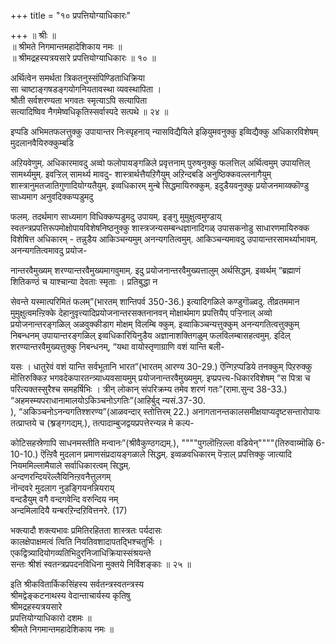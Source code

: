 +++
title = "१० प्रपत्तियोग्याधिकारः"

+++
॥ श्रीः ॥  
॥ श्रीमते निगमान्तमहादेशिकाय नमः ॥  
॥ श्रीमद्रहस्यत्रयसारे प्रपत्तियोग्याधिकारः ॥ १० ॥  

अर्थित्वेन समर्थता त्रिकतनुस्संपिण्डिताधिक्रिया  
सा चाष्टाङ्गषडङ्गयोगनियतावस्था व्यवस्थापिता ।  
श्रौती सर्वशरण्यता भगवतः स्मृत्याऽपि सत्यापिता   
सत्यादिष्विव नैगमेष्वधिकृतिस्सर्वास्पदे सत्पथे ॥ २४ ॥

इप्पडि अभिमतफलत्तुक्कु उपायान्तर निःस्पृहनाय् न्यासविद्यैयिले इऴियुमवनुक्कु इव्विद्यैक्कु अधिकारविशेषम् मुदलानवैयिरुक्कुम्बडि

अऱियवेणुम्. अधिकारमावदु अव्वो फलोपायङ्गळिले प्रवृत्तनाम् पुरुषनुक्कु फलत्तिल् अर्थित्वमुम् उपायत्तिल् सामर्थ्यमुम्. इवऱ्ऱिल् सामर्थ्य मावदु- शास्त्रार्थत्तैयऱिगैयुम् अऱिन्दबडि अनुष्ठिक्कवल्लनागैयुम् शास्त्रानुमतजातिगुणादियोग्यतैयुम्. इव्वधिकारम् मुन्बे सिद्धमायिरुक्कुम्. इदुडैयवनुक्कु प्रयोजनमाय्क्कॊण्डु साध्यमाग अनुवदिक्कप्पडुमदु

फलम्. तदर्थमाग साध्यमाग विधिक्कप्पडुमदु उपायम्. इङ्गु मुमुक्षुत्वमुण्डाय् स्वतन्त्रप्रपत्तिरूपमोक्षोपायविशेषनिष्ठनुक्कु शास्त्रजन्यसम्बन्धज्ञानादिगळ् उपासकनोडु साधारणमायिरुक्क विशेषित्त अधिकारम् - तन्नुडैय आकिञ्चन्यमुम् अनन्यगतित्वमुम्. आकिञ्चन्यमावदु उपायान्तरसामर्थ्याभावम्. अनन्यगतित्वमावदु प्रयोज-

नान्तरवैमुख्यम् शरण्यान्तरवैमुख्यमागवुमाम्. इदु प्रयोजनान्तरवैमुख्यत्तालुम् अर्थसिद्धम्. इव्वर्थम् “ब्रह्माणं शितिकण्ठं च याश्चान्या देवताः स्मृताः । प्रतिबुद्धा न

सेवन्ते यस्मात्परिमितं फलम्”(भारतम् शान्तिपर्व 350-36.) इत्यादिगळिले कण्डुगॊळ्वदु. तीव्रतममान मुमुक्षुत्वमऩ्ऱिक्के देहानुवृत्त्यादिप्रयोजनान्तरसक्तनानवन् मोक्षार्थमाग प्रपत्तियैप् पऱ्ऱिनाल् अव्वो प्रयोजनान्तरङ्गळिल् अळवुक्कीडाग मोक्षम् विलम्बि क्कुम्. इव्वाकिञ्चन्यत्तुक्कुम् अनन्यगतित्वत्तुक्कुम् निबन्धनम् उपायान्तरङ्गळिल् इव्वधिकारियिनुडैय अज्ञानाशक्तिगळुम् फलविलम्बासहत्वमुम्. इदिल् शरण्यान्तरवैमुख्यत्तुक्कु निबन्धनम्, “यथा वायोस्तृणाग्राणि वशं यान्ति बली-

यसः । धातुरेवं वशं यान्ति सर्वभूतानि भारत”(भारतम् आरण्य 30-29.) ऎन्गिऱप्पडिये तनक्कुम् पिऱरुक्कु मॊत्तिरुक्किऱ भगवदेकपारतन्त्र्याध्यवसायमुम् प्रयोजनान्तरवैमुख्यमुम्. इप्प्रपत्त्य-धिकारविशेषम् “स पित्रा च परित्यक्तस्सुरैश्च समहर्षिभिः । त्रीन् लोकान् संपरिक्रम्य तमेव शरणं गतः”(रामा.सुन्द 38-33.) “अहमस्म्यपराधानामालयोऽकिञ्चनोऽगतिः”(आहिर्बुद् न्यसं.37-30.  
), “अकिञ्चनोऽनन्यगतिश्शरण्य”(आळवन्दार् स्तोत्तिरम् 22.) अनागतानन्तकालसमीक्षयाप्यदृष्टसन्तारोपायः तत्प्राप्तये च (श्र्रङ्गगद्यम्.), तत्पादाम्बुजद्वयप्रपत्तेरन्यन्न मे कल्प-

कोटिसहस्रेणापि साधनमस्तीति मन्वानः”(श्रीवैकुण्ठगद्यम्.), """"पुगलॊऩ्ऱिल्ला वडियेन्""""(तिरुवाय्मॊऴि 6-10-10.) ऎऩ्ऱिवै मुदलान प्रमाणसंप्रदायङ्गळाले सिद्धम्. इव्वळवधिकारम् पॆऱ्ऱाल् प्रपत्तिक्कु जात्यादि नियममिल्लामैयाले सर्वाधिकारत्वम् सिद्धम्.  
अन्दणरन्दियरॆल्लैयिनिऩ्ऱवनैत्तुलगम्  
नॊन्दवरे मुदलाग नुडङ्गियनन्नियराय्  
वन्दडैयुम् वगै वन्दगवेन्दि वरुन्दिय नम्  
अन्दमिलादियै यन्बरऱिन्दऱिवित्तनरे. (17)

भक्त्यादौ शक्त्यभावः प्रमितिरहितता शास्त्रतः पर्यदासः  
कालक्षेपाक्षमत्वं त्विति नियतिवशादापतद्भिश्चतुर्भिः ।  
एकद्वित्र्यादियोगव्यतिभिदुरनिजाधिक्रियास्संश्रयन्ते   
सन्तः श्रीशं स्वतन्त्रप्रपदनविधिना मुक्तये निर्विशङ्काः ॥ २५ ॥  

इति श्रीकवितार्किकसिंहस्य सर्वतन्त्रस्वतन्त्रस्य  
श्रीमद्वेङ्कटनाथस्य वेदान्ताचार्यस्य कृतिषु  
श्रीमद्रहस्यत्रयसारे  
प्रपत्तियोग्याधिकारो दशमः ॥  
श्रीमते निगमान्तमहादेशिकाय नमः ॥
